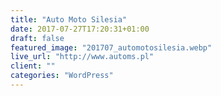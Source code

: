```yaml
---
title: "Auto Moto Silesia"
date: 2017-07-27T17:20:31+01:00
draft: false
featured_image: "201707_automotosilesia.webp"
live_url: "http://www.automs.pl"
client: ""
categories: "WordPress"
---
```


